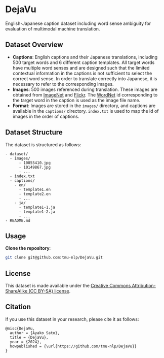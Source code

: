 # DejaVu
English-Japanese caption dataset including word sense ambiguity for evaluation of multimodal machine translation.

## Dataset Overview

- **Captions**: English captions and their Japanese translations, including 500 target words and 6 different caption templates. All target words have multiple word senses and are designed such that the limited contextual information in the captions is not sufficient to select the correct word sense. In order to translate correctly into Japanese, it is necessary to refer to the corresponding images.
- **Images**: 500 images referenced during translation. These images are obtained from [ImageNet](https://www.image-net.org/update-mar-11-2021.php) and [Flickr](https://www.flickr.com/). The [WordNet](https://wordnet.princeton.edu/) id corresponding to the target word in the caption is used as the image file name.
- **Format**: Images are stored in the `images/` directory, and captions are available in the `captions/` directory. `index.txt` is used to map the id of images in the order of captions.

## Dataset Structure

The dataset is structured as follows:

```
- dataset/
  - images/
      - 10055410.jpg
      - 10149867.jpg
      - ...
  - index.txt
  - captions/
    - en/
      - template1.en
      - template2.en
      - ...
    - ja/
      - template1-1.ja
      - template1-2.ja
      - ...
- README.md
```

## Usage

**Clone the repository**:
 ```bash
 git clone git@github.com:tmu-nlp/DejaVu.git
 ```

## License

This dataset is made available under the [Creative Commons Attribution-ShareAlike (CC BY-SA) license](https://creativecommons.org/licenses/by-sa/4.0/legalcode).

## Citation

If you use this dataset in your research, please cite it as follows:

```
@misc{DejaVu,
  author = {Ayako Sato},
  title = {DejaVu},
  year = {2024},
  howpublished = {\url{https://github.com/tmu-nlp/DejaVu}}
}
```
